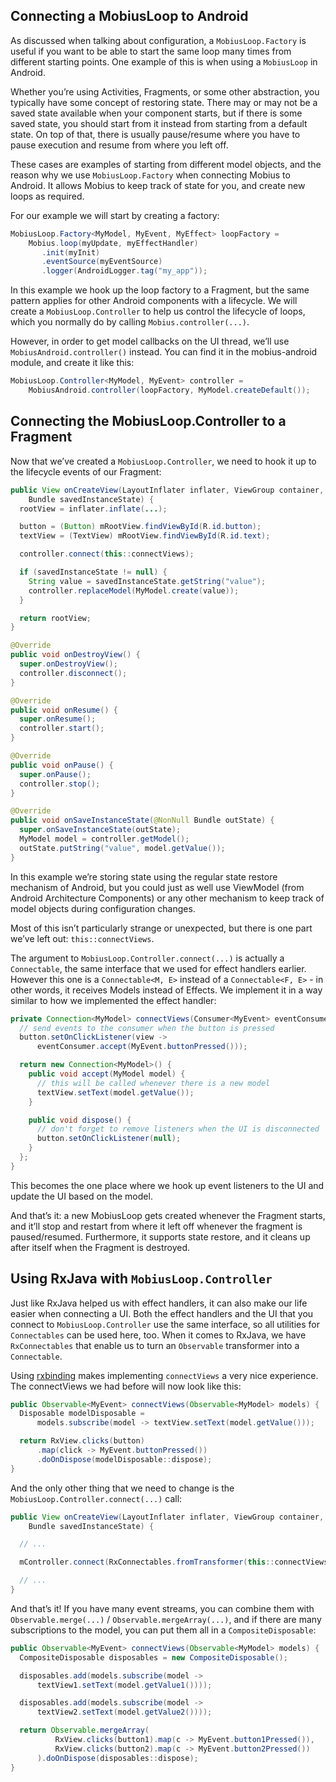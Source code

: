 ## Connecting a MobiusLoop to Android

As discussed when talking about configuration, a `MobiusLoop.Factory` is useful if you want to be
able to start the same loop many times from different starting points. One example of this is when
using a `MobiusLoop` in Android.

Whether you’re using Activities, Fragments, or some other abstraction, you typically have some
concept of restoring state. There may or may not be a saved state available when your component
starts, but if there is some saved state, you should start from it instead from starting from a
default state. On top of that, there is usually pause/resume where you have to pause execution and
resume from where you left off.

These cases are examples of starting from different model objects, and the reason why we
use `MobiusLoop.Factory` when connecting Mobius to Android. It allows Mobius to keep track of state
for you, and create new loops as required.

For our example we will start by creating a factory:

```java
MobiusLoop.Factory<MyModel, MyEvent, MyEffect> loopFactory =
    Mobius.loop(myUpdate, myEffectHandler)
       .init(myInit)
       .eventSource(myEventSource)
       .logger(AndroidLogger.tag("my_app"));
```

In this example we hook up the loop factory to a Fragment, but the same pattern applies for other
Android components with a lifecycle. We will create a `MobiusLoop.Controller` to help us control the
lifecycle of loops, which you normally do by calling `Mobius.controller(...)`.

However, in order to get model callbacks on the UI thread, we’ll use `MobiusAndroid.controller()`
instead. You can find it in the mobius-android module, and create it like this:

```java
MobiusLoop.Controller<MyModel, MyEvent> controller =
    MobiusAndroid.controller(loopFactory, MyModel.createDefault());
```

## Connecting the MobiusLoop.Controller to a Fragment

Now that we’ve created a `MobiusLoop.Controller`, we need to hook it up to the lifecycle events of
our Fragment:

```java
public View onCreateView(LayoutInflater inflater, ViewGroup container,
    Bundle savedInstanceState) {
  rootView = inflater.inflate(...);

  button = (Button) mRootView.findViewById(R.id.button);
  textView = (TextView) mRootView.findViewById(R.id.text);

  controller.connect(this::connectViews);

  if (savedInstanceState != null) {
    String value = savedInstanceState.getString("value");
    controller.replaceModel(MyModel.create(value));
  }

  return rootView;
}

@Override
public void onDestroyView() {
  super.onDestroyView();
  controller.disconnect();
}

@Override
public void onResume() {
  super.onResume();
  controller.start();
}

@Override
public void onPause() {
  super.onPause();
  controller.stop();
}

@Override
public void onSaveInstanceState(@NonNull Bundle outState) {
  super.onSaveInstanceState(outState);
  MyModel model = controller.getModel();
  outState.putString("value", model.getValue());
}
```

In this example we’re storing state using the regular state restore mechanism of Android, but you
could just as well use ViewModel (from Android Architecture Components) or any other mechanism to
keep track of model objects during configuration changes.

Most of this isn’t particularly strange or unexpected, but there is one part we’ve left
out: `this::connectViews`.

The argument to `MobiusLoop.Controller.connect(...)` is actually a `Connectable`, the same interface
that we used for effect handlers earlier. However this one is a `Connectable<M, E>` instead of
a `Connectable<F, E>` - in other words, it receives Models instead of Effects. We implement it in a
way similar to how we implemented the effect handler:

```java
private Connection<MyModel> connectViews(Consumer<MyEvent> eventConsumer) {
  // send events to the consumer when the button is pressed
  button.setOnClickListener(view ->
      eventConsumer.accept(MyEvent.buttonPressed()));

  return new Connection<MyModel>() {
    public void accept(MyModel model) {
      // this will be called whenever there is a new model
      textView.setText(model.getValue());
    }

    public void dispose() {
      // don't forget to remove listeners when the UI is disconnected
      button.setOnClickListener(null);
    }
  };
}
```

This becomes the one place where we hook up event listeners to the UI and update the UI based on the
model.

And that’s it: a new MobiusLoop gets created whenever the Fragment starts, and it’ll stop and
restart from where it left off whenever the fragment is paused/resumed. Furthermore, it supports
state restore, and it cleans up after itself when the Fragment is destroyed.

## Using RxJava with `MobiusLoop.Controller`

Just like RxJava helped us with effect handlers, it can also make our life easier when connecting a
UI. Both the effect handlers and the UI that you connect to `MobiusLoop.Controller` use the same
interface, so all utilities for `Connectables` can be used here, too. When it comes to RxJava, we
have `RxConnectables` that enable us to turn an `Observable` transformer into a `Connectable`.

Using [rxbinding](https://github.com/JakeWharton/RxBinding) makes implementing `connectViews` a very
nice experience. The connectViews we had before will now look like this:

```java
public Observable<MyEvent> connectViews(Observable<MyModel> models) {
  Disposable modelDisposable =
      models.subscribe(model -> textView.setText(model.getValue()));

  return RxView.clicks(button)
      .map(click -> MyEvent.buttonPressed())
      .doOnDispose(modelDisposable::dispose);
}
```

And the only other thing that we need to change is the `MobiusLoop.Controller.connect(...)` call:

```java
public View onCreateView(LayoutInflater inflater, ViewGroup container,
    Bundle savedInstanceState) {

  // ...

  mController.connect(RxConnectables.fromTransformer(this::connectViews));

  // ...
}
```

And that’s it! If you have many event streams, you can combine them with `Observable.merge(...)`
/ `Observable.mergeArray(...)`, and if there are many subscriptions to the model, you can put them
all in a `CompositeDisposable`:

```java
public Observable<MyEvent> connectViews(Observable<MyModel> models) {
  CompositeDisposable disposables = new CompositeDisposable();

  disposables.add(models.subscribe(model ->
      textView1.setText(model.getValue1())));

  disposables.add(models.subscribe(model ->
      textView2.setText(model.getValue2())));

  return Observable.mergeArray(
          RxView.clicks(button1).map(c -> MyEvent.button1Pressed()),
          RxView.clicks(button2).map(c -> MyEvent.button2Pressed())
      ).doOnDispose(disposables::dispose);
}
```
